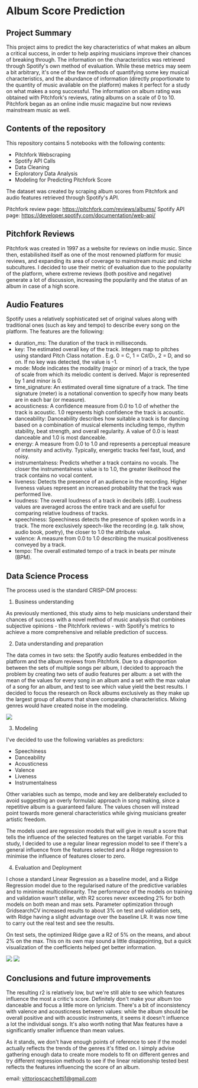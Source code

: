 # Album Score Prediction

## Project Summary


This project aims to predict the key characteristics of what makes an album a critical success, in order to help aspiring musicians improve their chances of breaking through.
The information on the characteristics was retrieved through Spotify's own method of evaluation. While these metrics may seem a bit arbitrary, it's one of the few methods of quantifying some key musical characteristics, and the abundance of information (directly proportionate to the quantity of music available on the platform) makes it perfect for a study on what makes a song successful.
The information on album rating was obtained with Pitchfork's reviews, rating albums on a scale of 0 to 10. Pitchfork began as an online indie music magazine but now reviews mainstream music as well.


## Contents of the repository

This repository contains 5 notebooks with the following contents:

- Pitchfork Webscraping
- Spotify API Calls
- Data Cleaning
- Exploratory Data Analysis
- Modeling for Predicting Pitchfork Score

The dataset was created by scraping album scores from Pitchfork and audio features retrieved through Spotify's API.

Pitchfork review page: https://pitchfork.com/reviews/albums/
Spotify API page: https://developer.spotify.com/documentation/web-api/

## Pitchfork Reviews

Pitchfork was created in 1997 as a website for reviews on indie music. Since then, estabilished itself as one of the most renowned platform for music reviews, and expanding its area of coverage to mainstream music and niche subcultures. I decided to use their metric of evaluation due to the popularity of the platform, where extreme reviews (both positive and negative) generate a lot of discussion, increasing the popularity and the status of an album in case of a high score.

## Audio Features

Spotify uses a relatively sophisticated set of original values along with traditional ones (such as key and tempo) to describe every song on the platform. The features are the following:

- duration_ms: The duration of the track in milliseconds.
- key:	The estimated overall key of the track. Integers map to pitches using standard Pitch Class notation . E.g. 0 = C, 1 = C♯/D♭, 2 = D, and so on. If no key was detected, the value is -1.
- mode:	Mode indicates the modality (major or minor) of a track, the type of scale from which its melodic content is derived. Major is represented by 1 and minor is 0.
- time_signature: An estimated overall time signature of a track. The time signature (meter) is a notational convention to specify how many beats are in each bar (or measure).
- acousticness: A confidence measure from 0.0 to 1.0 of whether the track is acoustic. 1.0 represents high confidence the track is acoustic.
- danceability: Danceability describes how suitable a track is for dancing based on a combination of musical elements including tempo, rhythm stability, beat strength, and overall regularity. A value of 0.0 is least danceable and 1.0 is most danceable.
- energy: A measure from 0.0 to 1.0 and represents a perceptual measure of intensity and activity. Typically, energetic tracks feel fast, loud, and noisy.
- instrumentalness: Predicts whether a track contains no vocals. The closer the instrumentalness value is to 1.0, the greater likelihood the track contains no vocal content.
- liveness: Detects the presence of an audience in the recording. Higher liveness values represent an increased probability that the track was performed live.
- loudness: The overall loudness of a track in decibels (dB). Loudness values are averaged across the entire track and are useful for comparing relative loudness of tracks.
- speechiness: Speechiness detects the presence of spoken words in a track. The more exclusively speech-like the recording (e.g. talk show, audio book, poetry), the closer to 1.0 the attribute value.
- valence: A measure from 0.0 to 1.0 describing the musical positiveness conveyed by a track.
- tempo: The overall estimated tempo of a track in beats per minute (BPM).

## Data Science Process

The process used is the standard CRISP-DM process:

1) Business understanding

As previously mentioned, this study aims to help musicians understand their chances of success with a novel method of music analysis that combines subjective opinions - the Pitchfork reviews - with Spotify's metrics to achieve a more comprehensive and reliable prediction of success.

2) Data understanding and preparation

The data comes in two sets: the Spotify audio features embedded in the platform and the album reviews from Pitchfork. Due to a disproportion between the sets of multiple songs per album, I decided to approach the problem by creating two sets of audio features per album: a set with the mean of the values for every song in an album and a set with the max value of a song for an album, and test to see which value yield the best results. I decided to focus the research on Rock albums exclusively as they make up the largest group of albums that share comparable characteristics. Mixing genres would have created noise in the modeling.

<img src='Figures/genre_dist.png'>

3) Modeling

I've decided to use the following variables as predictors:

* Speechiness
* Danceability
* Acousticness
* Valence
* Liveness
* Instrumentalness

Other variables such as tempo, mode and key are deliberately excluded to avoid suggesting an overly formulaic approach in song making, since a repetitive album is a guaranteed failure. The values chosen will instead point towards more general characteristics while giving musicians greater artistic freedom.

The models used are regression models that will give in result a score that tells the influence of the selected features on the target variable. For this study, I decided to use a regular linear regression model to see if there's a general influence from the features selected and a Ridge regression to minimise the influence of features closer to zero. 

4) Evaluation and Deployment

I chose a standard Linear Regression as a baseline model, and a Ridge Regression model due to the regularised nature of the predictive variables and to minimise multicollinearity. The performance of the models on training and validation wasn’t stellar, with R2 scores never exceeding 2% for both models on both mean and max sets. Parameter optimization through GridsearchCV increased results to about 3% on test and validation sets, with Ridge having a slight advantage over the baseline LR. It was now time to carry out the real test and see the results.

On test sets, the optimized Ridge gave a R2 of 5% on the means, and about 2% on the max. This on its own may sound a little disappointing, but a quick visualization of the coefficients helped get better information.

<img src='Figures/features_max.png'> <img src='Figures/features_mean.png'>

## Conclusions and future improvements

The resulting r2 is relatively low, but we're still able to see which features influence the most a critic's score. Definitely don't make your album too danceable and focus a little more on lyricism. There's a bit of inconsistency with valence and acousticness between values: while the album should be overall positive and with acoustic instruments, it seems it doesn't influence a lot the individual songs. It's also worth noting that Max features have a significantly smaller influence than mean values.

As it stands, we don't have enough points of reference to see if the model actually reflects the trends of the genres it's fitted on. I simply advise gathering enough data to create more models to fit on different genres and try different regression methods to see if the linear relationship tested best reflects the features influencing the score of an album.

email: vittorioscacchetti1@gmail.com
